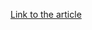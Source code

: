 [Link to the article](https://blog.qualys.com/vulnerabilities-threat-research/2022/02/08/lolzarus-lazarus-group-incorporating-lolbins-into-campaigns)
